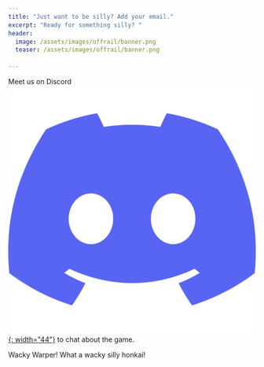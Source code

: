 ```yaml
---
title: "Just want to be silly? Add your email."
excerpt: "Ready for something silly? "
header:
  image: /assets/images/offrail/banner.png
  teaser: /assets/images/offrail/banner.png

---
```


Meet us on Discord [![Discord](/assets/images/discord.svg){: width="44"}](https://discord.gg/SShz2reFyN) to chat about the game. 

Wacky Warper! What a wacky silly honkai!